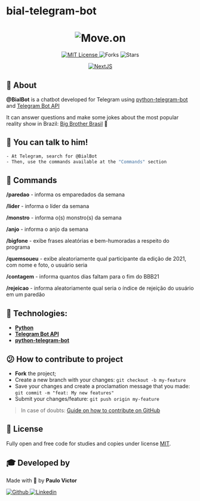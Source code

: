 # bial-telegram-bot

<h1 align="center">
    <img alt="Move.on" title="Move.on" src="https://i.imgur.com/xX5WfP3.png" />
</h1>
<p align="center">
  <a href="https://opensource.org/licenses/MIT" title="MIT License">
    <img  src="https://img.shields.io/github/license/pvict/bial-telegram-bot?color=6454C8&style=for-the-badge" alt="MIT License">
  </a>
  
  <img src="https://img.shields.io/github/forks/pvict/bial-telegram-bot?label=forks&message=MIT&color=6454C8&style=for-the-badge" alt="Forks">     

  <img src="https://img.shields.io/github/stars/pvict/bial-telegram-bot?label=stars&message=MIT&color=6454C8&style=for-the-badge" alt="Stars">

</p>
<p align="center">

  <a target="_blank" href="https://nextjs.org/">
      <img alt="NextJS" src="https://img.shields.io/badge/%20-python-6454C8?logo=python&style=for-the-badge&logoColor=white">
  </a>

</p>

## :bookmark_tabs: About

**@BialBot** is a chatbot developed for Telegram using [python-telegram-bot](https://github.com/python-telegram-bot/python-telegram-bot) and [Telegram Bot API](https://core.telegram.org/bots/api)

It can answer questions and make some jokes about the most popular reality show in Brazil: [Big Brother Brasil](https://gshow.globo.com/realities/bbb/) 🎥


## :speech_balloon: You can talk to him!
```bash
- At Telegram, search for @BialBot
- Then, use the commands available at the "Commands" section 
```

## :wrench: Commands
**/paredao** - informa os emparedados da semana

**/lider** - informa o líder da semana

**/monstro** - informa o(s) monstro(s) da semana

**/anjo** - informa o anjo da semana

**/bigfone** - exibe frases aleatórias e bem-humoradas a respeito do programa

**/quemsoueu** - exibe aleatoriamente qual participante da edição de 2021, com nome e foto, o usuário seria

**/contagem** - informa quantos dias faltam para o fim do BBB21

**/rejeicao** - informa aleatoriamente qual seria o índice de rejeição do usuário em um paredão

## :electric_plug: Technologies:

- **[Python](https://reactjs.org/)**
- **[Telegram Bot API](https://nextjs.org/)**
- **[python-telegram-bot](https://www.typescriptlang.org/)**

## :confused: How to contribute to project

- **Fork** the project;
- Create a new branch with your changes: `git checkout -b my-feature`
- Save your changes and create a proclamation message that you made: `git commit -m "feat: My new features"`
- Submit your changes/feature: `git push origin my-feature`

> In case of doubts: [Guide on how to contribute on GitHub](https://github.com/firstcontributions/first-contributions)


## :book: License

Fully open and free code for studies and copies under license [MIT](/LICENSE).


## :mortar_board: Developed by

Made with :purple_heart: by **Paulo Victor**

<p align="left">
  <a href="https://github.com/pvict">
    <img alt="Github" src="https://img.shields.io/badge/%20-GITHUB-6454C8?logo=github&style=for-the-badge&logoColor=white"/>
  </a>
  <a href="https://www.linkedin.com/in/paulo-victor-da-silva-033410151/">
    <img alt="Linkedin" src="https://img.shields.io/badge/%20-Linkedin-6454C8?logo=linkedin&style=for-the-badge&logoColor=white"/>
  </a>
</p>
